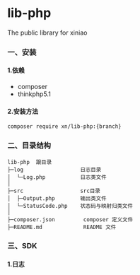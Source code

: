 # lib-php
The public library for xiniao

### 一、安装
#### 1.依赖
* composer
* thinkphp5.1

#### 2.安装方法
```
composer require xn/lib-php:{branch}
```
### 二、目录结构

```
lib-php  跟目录
├─log                  日志目录
│  └─Log.php           日志类文件
│
├─src                  src目录
│  ├─Output.php        输出类文件 
│  └─StatusCode.php    状态码与映射归类文件
│
├─composer.json         composer 定义文件
├─README.md             README 文件
```

### 三、SDK

#### 1.日志

```

```